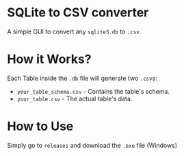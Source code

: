# SQLite to CSV converter
 A simple GUI to convert any `sqlite3.db` to `.csv`.

# How it Works?
 Each Table inside the `.db` file will generate two `.csv`s:
* `your_table_schema.csv` - Contains the table's schema.
* `your_table.csv` - The actual table's data.

# How to Use
Simply go to `releases` and download the `.exe` file (Windows)
